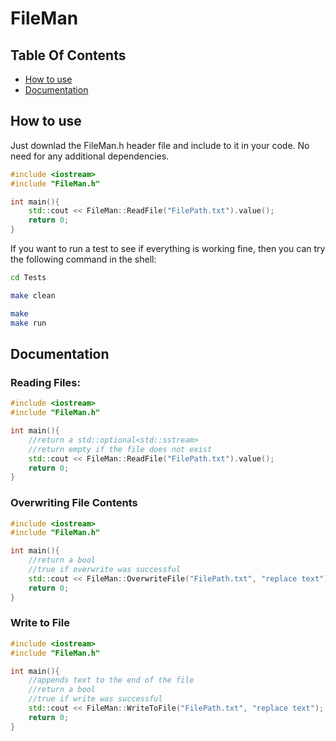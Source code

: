 # FileMan
## Table Of Contents
- [How to use](#how-to-use)
- [Documentation](#doc)

<a id = "how-to-use"> </a>

## How to use
Just downlad the FileMan.h header file and include to it in your code. No need for any additional dependencies.

```c++
#include <iostream>
#include "FileMan.h"

int main(){
    std::cout << FileMan::ReadFile("FilePath.txt").value();
    return 0;
}
```

If you want to run a test to see if everything is working fine, then you can try the following command in the shell:
```sh
cd Tests

make clean

make
make run
```

<a id = "doc"> </a>

## Documentation

### Reading Files:
```c++
#include <iostream>
#include "FileMan.h"

int main(){
    //return a std::optional<std::sstream>
    //return empty if the file does not exist
    std::cout << FileMan::ReadFile("FilePath.txt").value();
    return 0;
}
```

### Overwriting File Contents
```c++
#include <iostream>
#include "FileMan.h"

int main(){
    //return a bool
    //true if overwrite was successful
    std::cout << FileMan::OverwriteFile("FilePath.txt", "replace text");
    return 0;
}
```

### Write to File
```c++
#include <iostream>
#include "FileMan.h"

int main(){
    //appends text to the end of the file
    //return a bool
    //true if write was successful
    std::cout << FileMan::WriteToFile("FilePath.txt", "replace text");
    return 0;
}
```
